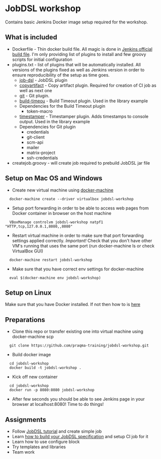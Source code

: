 # JobDSL workshop

Contains basic Jenkins Docker image setup required for the workshop.

## What is included

* Dockerfile - Thin docker build file. All magic is done in [Jenkins official build file](https://github.com/jenkinsci/docker/tree/9395d3fdd74cd43f03b1844fbb0c3e48d713cbc1). I'm only providing list of plugins to install and few groovy scripts for initial configuration 
* plugins.txt - list of plugins that will be automatically installed. All versions of the plugins fixed as well as Jenkins version in order to ensure reproducibility of the setup as time goes.
  * [job-dsl](https://wiki.jenkins-ci.org/display/JENKINS/Job+DSL+Plugin) - JobDSL plugin
  * [copyartifact](https://wiki.jenkins-ci.org/display/JENKINS/Copy+Artifact+Plugin) - Copy artifact plugin. Required for creation of CI job as well as next one
  * [git](https://wiki.jenkins-ci.org/display/JENKINS/Git+Plugin) - Git plugin.
  * [build-timeou](https://wiki.jenkins-ci.org/display/JENKINS/Build-timeout+Plugin) - Build Timeout plugin. Used in the library example
  * Dependencies for the Build Timeout plugin
    * token-macro
  * [timestamper](https://wiki.jenkins-ci.org/display/JENKINS/Timestamper) - Timestamper plugin. Adds timestamps to console output. Used in the library example
  * Dependencies for Git plugin
    * credentials
    * git-client
    * scm-api
    * mailer
    * matrix-project
    * ssh-credentials
* createjob.groovy - will create job required to prebuild JobDSL jar file

## Setup on Mac OS and Windows

* Create new virtual machine using [docker-machine](https://docs.docker.com/installation/mac/)

```shell
  docker-machine create --driver virtualbox jobdsl-workshop
```

* Setup port forwarding in order to be able to access web pages from Docker container in browser on the host machine

```shell
  VBoxManage controlvm jobdsl-workshop natpf1 "HTTP,tcp,127.0.0.1,8080,,8080"
```  

* Restart virtual machine in order to make sure that port forwarding settings applied correctly. *Important!* Check that you don't have other VM's running that uses the same port (run docker-machine ls or check VirtualBox GUI)

```shell
  docker-machine restart jobdsl-workshop
```

* Make sure that you have correct env settings for docker-machine

```shell
  eval $(docker-machine env jobdsl-workshop)
```

## Setup on Linux

Make sure that you have Docker installed. If not then how to is [here](https://docs.docker.com/installation/ubuntulinux/)

## Preparations

* Clone this repo or transfer existing one into virtual machine using docker-machine scp

```shell
  git clone https://github.com/praqma-training/jobdsl-workshop.git
```

* Build docker image

```shell
  cd jobdsl-workshop
  docker build -t jobdsl-workshop .
```

* Kick off new container
 
```shell
  cd jobdsl-workshop
  docker run -p 8080:8080 jobdsl-workshop
```

* After few seconds you should be able to see Jenkins page in your browser at localhost:8080! Time to do things!

## Assignments

* Follow [JobDSL tutorial](https://github.com/jenkinsci/job-dsl-plugin/wiki/Tutorial---Using-the-Jenkins-Job-DSL) and create simple job
* Learn [how to build your JobDSL specification](https://github.com/jenkinsci/job-dsl-plugin/wiki/User-Power-Moves#run-a-dsl-script-locally) and setup CI job for it
* Learn how to use configure block
* Try templates and libraries
* Team work
